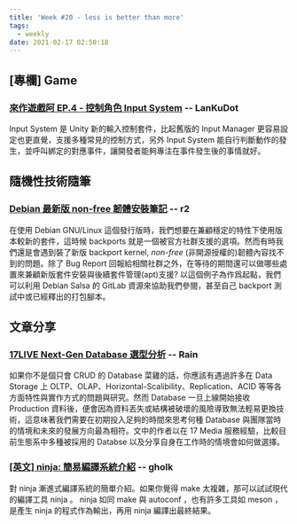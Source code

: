 ```yaml
---
title: 'Week #20 - less is better than more'
tags:
  - weekly
date: 2021-02-17 02:50:18
---
```


## [專欄] Game

### [來作遊戲阿 EP.4 - 控制角色 Input System](https://youtu.be/oECT4oKKPWY) -- LanKuDot
Input System 是 Unity 新的輸入控制套件，比起舊版的 Input Manager 更容易設定也更直覺，支援多種常見的控制方式，另外 Input System 能自行判斷動作的發生，並呼叫綁定的對應事件，讓開發者能夠專注在事件發生後的事情就好。

## 隨機性技術隨筆

### [Debian 最新版 non-free 韌體安裝筆記](https://sean0921.github.io/2020/09/12/debian-firmware-nonfree/) -- r2
在使用 Debian GNU/Linux 這個發行版時，我們想要在兼顧穩定的特性下使用版本較新的套件，這時候 backports 就是一個被官方社群支援的選項。然而有時我們還是會遇到裝了新版 backport kernel, *non-free* (非開源授權的)韌體內容找不到的問題。除了 Bug Report 回報給相關社群之外，在等待的期間還可以做哪些處置來兼顧新版套件安裝與後續套件管理(apt)支援? 以這個例子為作爲起點，我們可以利用 Debian Salsa 的 GitLab 資源來協助我們參閱，甚至自己 backport 測試中或已經釋出的打包腳本。

## 文章分享

### [17LIVE Next-Gen Database 選型分析](https://medium.com/17media-tech/17live-next-gen-database-%E9%81%B8%E5%9E%8B%E5%88%86%E6%9E%90-7a72b976cd2b) -- Rain
如果你不是個只會 CRUD 的 Database 菜雞的話，你應該有遇過許多在 Data Storage 上 OLTP、OLAP、Horizontal-Scalibility、Replication、ACID 等等各方面特性與實作方式的問題與研究。然而 Database 一旦上線開始接收 Production 資料後，便會因為資料丟失或結構被破壞的風險導致無法輕易更換技術，這意味著我們需要在初期投入足夠的時間來思考何種 Database 與團隊當時的情境和未來的發展方向最為相符。文中的作者以在 17 Media 服務經驗，比較目前生態系中多種被採用的 Databse 以及分享自身在工作時的情境會如何做選擇。

### [[英文] ninja: 簡易編譯系統介紹](https://jvns.ca/blog/2020/10/26/ninja--a-simple-way-to-do-builds/) -- gholk
對 ninja 漸進式編譯系統的簡單介紹。如果你覺得 make 太複雜，那可以試試現代的編譯工具 ninja 。 ninja 如同 make 與 autoconf ，也有許多工具如 meson ，是產生 ninja 的程式作為輸出，再用 ninja 編譯出最終結果。
